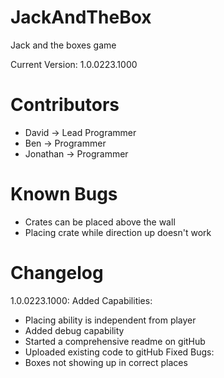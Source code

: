 # JackAndTheBox
Jack and the boxes game

Current Version: 1.0.0223.1000

# Contributors
 -  David -> Lead Programmer
 -  Ben -> Programmer
 -  Jonathan -> Programmer

# Known Bugs
  - Crates can be placed above the wall
  - Placing crate while direction up doesn't work

# Changelog
1.0.0223.1000:
	Added Capabilities:
  - Placing ability is independent from player
  - Added debug capability
  - Started a comprehensive readme on gitHub
  - Uploaded existing code to gitHub
    Fixed Bugs:
  - Boxes not showing up in correct places
